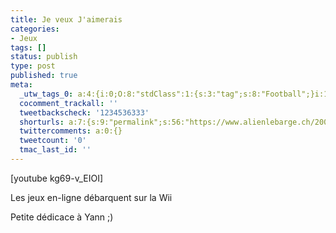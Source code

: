 ```yaml
---
title: Je veux J'aimerais
categories:
- Jeux
tags: []
status: publish
type: post
published: true
meta:
  _utw_tags_0: a:4:{i:0;O:8:"stdClass":1:{s:3:"tag";s:8:"Football";}i:1;O:8:"stdClass":1:{s:3:"tag";s:4:"Jeux";}i:2;O:8:"stdClass":1:{s:3:"tag";s:6:"Vidéo";}i:3;O:8:"stdClass":1:{s:3:"tag";s:3:"Wii";}}
  cocomment_trackall: ''
  tweetbackscheck: '1234536333'
  shorturls: a:7:{s:9:"permalink";s:56:"https://www.alienlebarge.ch/2007/05/27/je-veux-jaimerais/";s:7:"tinyurl";s:25:"https://tinyurl.com/brz2nj";s:4:"isgd";s:17:"https://is.gd/ioEH";s:5:"bitly";s:18:"https://bit.ly/aYLM";s:5:"snipr";s:22:"https://snipr.com/baza8";s:5:"snurl";s:22:"https://snurl.com/baza8";s:7:"snipurl";s:24:"https://snipurl.com/baza8";}
  twittercomments: a:0:{}
  tweetcount: '0'
  tmac_last_id: ''
---
```

[youtube kg69-v_EIOI]

Les jeux en-ligne débarquent sur la Wii

Petite dédicace à Yann ;)
